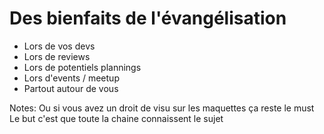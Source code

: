 

# Des bienfaits de l'évangélisation

* Lors de vos devs
* Lors de reviews
* Lors de potentiels plannings
* Lors d'events / meetup 
* Partout autour de vous


Notes:
Ou si vous avez un droit de visu sur les maquettes ça reste le must
Le but c'est que toute la chaine connaissent le sujet
